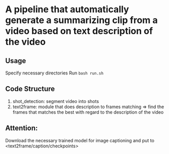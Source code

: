 # A pipeline that automatically generate a summarizing clip from a video based on text description of the video

## Usage
Specify necessary directories
Run `bash run.sh`

## Code Structure
1. shot_detection: segment video into shots
2. text2frame: module that does description to frames matching => find the frames that matches the best with regard to the description of the video

## Attention:
Download the necessary trained model for image captioning and put to <text2frame/caption/checkpoints>
